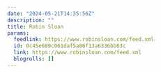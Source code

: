 ```yaml
---
date: "2024-05-21T14:35:56Z"
description: ""
title: Robin Sloan
params:
  feedlink: https://www.robinsloan.com/feed.xml
  id: 0c45e689c061daf5a86f13a6336bb03c
  link: https://www.robinsloan.com/feed.xml
  blogrolls: []
---
```

